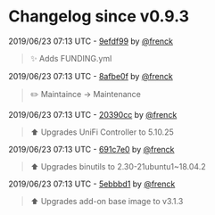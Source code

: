 # Changelog since v0.9.3

2019/06/23 07:13 UTC - [9efdf99](https://github.com/hassio-addons/addon-unifi/commit/9efdf990282b4dc2eb02ec360fdd6a6f7fdb2e16) by [@frenck](https://github.com/frenck)
> :sparkles: Adds FUNDING.yml 

2019/06/23 07:13 UTC - [8afbe0f](https://github.com/hassio-addons/addon-unifi/commit/8afbe0fde64c2aac811861442fc2b0503fce10c4) by [@frenck](https://github.com/frenck)
> :pencil2: Maintaince -> Maintenance 

2019/06/23 07:13 UTC - [20390cc](https://github.com/hassio-addons/addon-unifi/commit/20390cc33a42338e495b89902955e80d73cc5a75) by [@frenck](https://github.com/frenck)
> :arrow_up: Upgrades UniFi Controller to 5.10.25 

2019/06/23 07:13 UTC - [691c7e0](https://github.com/hassio-addons/addon-unifi/commit/691c7e04f867d161a8853615ff083a50a2b2f06c) by [@frenck](https://github.com/frenck)
> :arrow_up: Upgrades binutils to 2.30-21ubuntu1~18.04.2 

2019/06/23 07:13 UTC - [5ebbbd1](https://github.com/hassio-addons/addon-unifi/commit/5ebbbd150530e16ebb73575334c7670cd57efd97) by [@frenck](https://github.com/frenck)
> :arrow_up: Upgrades add-on base image to v3.1.3 

